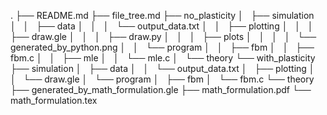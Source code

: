 .
├── README.md
├── file_tree.md
├── no_plasticity
│   ├── simulation
│   │   ├── data
│   │   │   └── output_data.txt
│   │   ├── plotting
│   │   │   ├── draw.gle
│   │   │   ├── draw.py
│   │   │   ├── plots
│   │   │   │   └── generated_by_python.png
│   │   └── program
│   │       ├── fbm
│   │       ├── fbm.c
│   │       ├── mle
│   │       └── mle.c
│   └── theory
└── with_plasticity
    ├── simulation
    │   ├── data
    │   │   └── output_data.txt
    │   ├── plotting
    │   │   └── draw.gle
    │   └── program
    │       ├── fbm
    │       └── fbm.c
    └── theory
        ├── generated_by_math_formulation.gle
        ├── math_formulation.pdf
        └── math_formulation.tex

